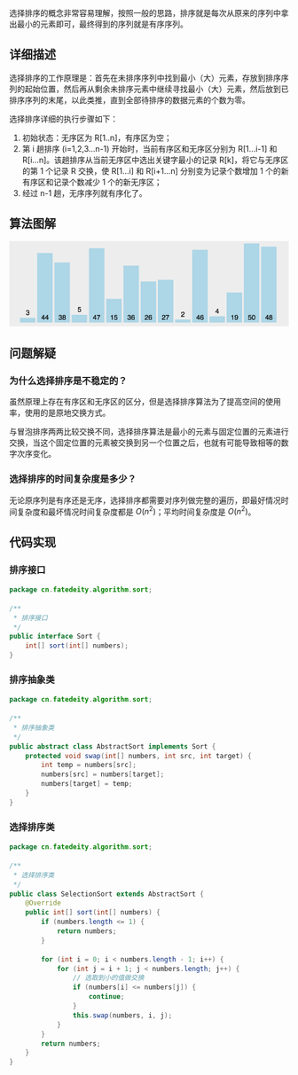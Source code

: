 
选择排序的概念非常容易理解，按照一般的思路，排序就是每次从原来的序列中拿出最小的元素即可，最终得到的序列就是有序序列。

<!--more-->

## 详细描述

选择排序的工作原理是：首先在未排序序列中找到最小（大）元素，存放到排序序列的起始位置，然后再从剩余未排序元素中继续寻找最小（大）元素，然后放到已排序序列的末尾，以此类推，直到全部待排序的数据元素的个数为零。

选择排序详细的执行步骤如下：

1. 初始状态：无序区为 R[1..n]，有序区为空；
2. 第 i 趟排序 (i=1,2,3…n-1) 开始时，当前有序区和无序区分别为 R[1...i-1] 和 R[i...n]。该趟排序从当前无序区中选出关键字最小的记录 R[k]，将它与无序区的第 1 个记录 R 交换，使 R[1...i] 和 R[i+1...n] 分别变为记录个数增加 1 个的新有序区和记录个数减少 1 个的新无序区；
3. 经过 n-1 趟，无序序列就有序化了。

## 算法图解

![选择排序](assets/选择排序.gif)

## 问题解疑

### 为什么选择排序是不稳定的？

虽然原理上存在有序区和无序区的区分，但是选择排序算法为了提高空间的使用率，使用的是原地交换方式。

与冒泡排序两两比较交换不同，选择排序算法是最小的元素与固定位置的元素进行交换，当这个固定位置的元素被交换到另一个位置之后，也就有可能导致相等的数字次序变化。

### 选择排序的时间复杂度是多少？

无论原序列是有序还是无序，选择排序都需要对序列做完整的遍历，即最好情况时间复杂度和最坏情况时间复杂度都是 $O(n^2)$；平均时间复杂度是 $O(n^2)$。

## 代码实现

### 排序接口

```java
package cn.fatedeity.algorithm.sort;

/**
 * 排序接口
 */
public interface Sort {
    int[] sort(int[] numbers);
}
```

### 排序抽象类

```java
package cn.fatedeity.algorithm.sort;

/**
 * 排序抽象类
 */
public abstract class AbstractSort implements Sort {
    protected void swap(int[] numbers, int src, int target) {
        int temp = numbers[src];
        numbers[src] = numbers[target];
        numbers[target] = temp;
    }
}
```

### 选择排序类

```java
package cn.fatedeity.algorithm.sort;

/**
 * 选择排序类
 */
public class SelectionSort extends AbstractSort {
    @Override
    public int[] sort(int[] numbers) {
        if (numbers.length <= 1) {
            return numbers;
        }

        for (int i = 0; i < numbers.length - 1; i++) {
            for (int j = i + 1; j < numbers.length; j++) {
                // 选取到小的值做交换
                if (numbers[i] <= numbers[j]) {
                    continue;
                }
                this.swap(numbers, i, j);
            }
        }
        return numbers;
    }
}
```

